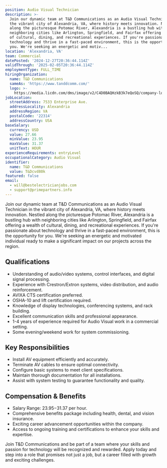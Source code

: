 ```yaml
---
position: Audio Visual Technician
description: >-
  Join our dynamic team at T&D Communications as an Audio Visual Technician in
  the vibrant city of Alexandria, VA, where history meets innovation. Nestled
  along the picturesque Potomac River, Alexandria is a bustling hub with
  neighboring cities like Arlington, Springfield, and Fairfax offering a wealth
  of cultural, dining, and recreational experiences. If you're passionate about
  technology and thrive in a fast-paced environment, this is the opportunity for
  you. We're seeking an energetic and motiv...
location: 'Alexandria, VA'
team: Commercial
datePosted: '2024-12-27T20:36:44.114Z'
validThrough: '2025-02-05T20:36:44.114Z'
employmentType: FULL_TIME
hiringOrganization:
  name: T&D Communications
  sameAs: 'https://www.tanddcomm.com/'
  logo: >-
    https://media.licdn.com/dms/image/v2/C4D0BAQHzkB3k7eQoSQ/company-logo_200_200/company-logo_200_200/0/1631320385872?e=2147483647&v=beta&t=nuFy5lrwqoCuQ6_2P8hO_EwhwJlnndzcbM7ZPSfdKlM
jobLocation:
  streetAddress: 7533 Enterprise Ave.
  addressLocality: Alexandria
  addressRegion: VA
  postalCode: '22314'
  addressCountry: USA
baseSalary:
  currency: USD
  value: 27.66
  minValue: 23.95
  maxValue: 31.37
  unitText: HOUR
experienceRequirements: entryLevel
occupationalCategory: Audio Visual
identifier:
  name: T&D Communications
  value: T&Dcvd80k
featured: false
email:
  - will@bestelectricianjobs.com
  - support@primepartners.info
---
```




Join our dynamic team at T&D Communications as an Audio Visual Technician in the vibrant city of Alexandria, VA, where history meets innovation. Nestled along the picturesque Potomac River, Alexandria is a bustling hub with neighboring cities like Arlington, Springfield, and Fairfax offering a wealth of cultural, dining, and recreational experiences. If you're passionate about technology and thrive in a fast-paced environment, this is the opportunity for you. We're seeking an energetic and motivated individual ready to make a significant impact on our projects across the region.

## Qualifications

- Understanding of audio/video systems, control interfaces, and digital signal processing.
- Experience with Crestron/Extron systems, video distribution, and audio reinforcement.
- AVIXA CTS certification preferred.
- OSHA-10 and lift certification required.
- Knowledge of display technologies, conferencing systems, and rack building.
- Excellent communication skills and professional appearance.
- 1-4 years of experience required for Audio Visual work in a commercial setting.
- Some evening/weekend work for system commissioning.

## Key Responsibilities

- Install AV equipment efficiently and accurately.
- Terminate AV cables to ensure optimal connectivity.
- Configure basic systems to meet client specifications.
- Maintain thorough documentation for all installations.
- Assist with system testing to guarantee functionality and quality.

## Compensation & Benefits

- Salary Range: $23.95-$31.37 per hour.
- Comprehensive benefits package including health, dental, and vision insurance.
- Exciting career advancement opportunities within the company.
- Access to ongoing training and certifications to enhance your skills and expertise.

Join T&D Communications and be part of a team where your skills and passion for technology will be recognized and rewarded. Apply today and step into a role that promises not just a job, but a career filled with growth and exciting challenges.
